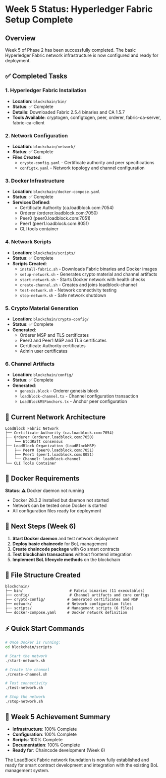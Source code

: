# Week 5 Status: Hyperledger Fabric Setup Complete

## Overview
Week 5 of Phase 2 has been successfully completed. The basic Hyperledger Fabric network infrastructure is now configured and ready for deployment.

## ✅ Completed Tasks

### 1. Hyperledger Fabric Installation
- **Location**: `blockchain/bin/`
- **Status**: ✅ Complete
- **Details**: Downloaded Fabric 2.5.4 binaries and CA 1.5.7
- **Tools Available**: cryptogen, configtxgen, peer, orderer, fabric-ca-server, fabric-ca-client

### 2. Network Configuration
- **Location**: `blockchain/network/`
- **Status**: ✅ Complete
- **Files Created**:
  - `crypto-config.yaml` - Certificate authority and peer specifications
  - `configtx.yaml` - Network topology and channel configuration

### 3. Docker Infrastructure
- **Location**: `blockchain/docker-compose.yaml`
- **Status**: ✅ Complete
- **Services Defined**:
  - Certificate Authority (ca.loadblock.com:7054)
  - Orderer (orderer.loadblock.com:7050)
  - Peer0 (peer0.loadblock.com:7051)
  - Peer1 (peer1.loadblock.com:8051)
  - CLI tools container

### 4. Network Scripts
- **Location**: `blockchain/scripts/`
- **Status**: ✅ Complete
- **Scripts Created**:
  - `install-fabric.sh` - Downloads Fabric binaries and Docker images
  - `setup-network.sh` - Generates crypto material and channel artifacts
  - `start-network.sh` - Starts Docker network with health checks
  - `create-channel.sh` - Creates and joins loadblock-channel
  - `test-network.sh` - Network connectivity testing
  - `stop-network.sh` - Safe network shutdown

### 5. Crypto Material Generation
- **Location**: `blockchain/crypto-config/`
- **Status**: ✅ Complete
- **Generated**:
  - Orderer MSP and TLS certificates
  - Peer0 and Peer1 MSP and TLS certificates
  - Certificate Authority certificates
  - Admin user certificates

### 6. Channel Artifacts
- **Location**: `blockchain/config/`
- **Status**: ✅ Complete
- **Generated**:
  - `genesis.block` - Orderer genesis block
  - `loadblock-channel.tx` - Channel configuration transaction
  - `LoadBlockMSPanchors.tx` - Anchor peer configuration

## 🔧 Current Network Architecture

```
LoadBlock Fabric Network
├── Certificate Authority (ca.loadblock.com:7054)
├── Orderer (orderer.loadblock.com:7050)
│   └── EtcdRaft consensus
├── LoadBlock Organization (LoadBlockMSP)
│   ├── Peer0 (peer0.loadblock.com:7051)
│   ├── Peer1 (peer1.loadblock.com:8051)
│   └── Channel: loadblock-channel
└── CLI Tools Container
```

## 🐳 Docker Requirements

**Status**: ⚠️ Docker daemon not running
- Docker 28.3.2 installed but daemon not started
- Network can be tested once Docker is started
- All configuration files ready for deployment

## 🚀 Next Steps (Week 6)

1. **Start Docker daemon** and test network deployment
2. **Deploy basic chaincode** for BoL management
3. **Create chaincode package** with Go smart contracts
4. **Test blockchain transactions** without frontend integration
5. **Implement BoL lifecycle methods** on the blockchain

## 📁 File Structure Created

```
blockchain/
├── bin/                     # Fabric binaries (11 executables)
├── config/                  # Channel artifacts and core configs
├── crypto-config/          # Generated certificates and MSP
├── network/                # Network configuration files
├── scripts/                # Management scripts (6 files)
└── docker-compose.yaml     # Docker network definition
```

## ⚡ Quick Start Commands

```bash
# Once Docker is running:
cd blockchain/scripts

# Start the network
./start-network.sh

# Create the channel
./create-channel.sh

# Test connectivity
./test-network.sh

# Stop the network
./stop-network.sh
```

## 🎯 Week 5 Achievement Summary

- **Infrastructure**: 100% Complete
- **Configuration**: 100% Complete
- **Scripts**: 100% Complete
- **Documentation**: 100% Complete
- **Ready for**: Chaincode development (Week 6)

The LoadBlock Fabric network foundation is now fully established and ready for smart contract development and integration with the existing BoL management system.